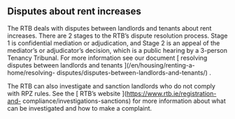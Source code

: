 ##  Disputes about rent increases

The RTB deals with disputes between landlords and tenants about rent
increases. There are 2 stages to the RTB’s dispute resolution process. Stage 1
is confidential mediation or adjudication, and Stage 2 is an appeal of the
mediator’s or adjudicator’s decision, which is a public hearing by a 3-person
Tenancy Tribunal. For more information see our document [ resolving disputes
between landlords and tenants ](/en/housing/renting-a-home/resolving-
disputes/disputes-between-landlords-and-tenants/) .

The RTB can also investigate and sanction landlords who do not comply with RPZ
rules. See the [ RTB’s website ](https://www.rtb.ie/registration-and-
compliance/investigations-sanctions) for more information about what can be
investigated and how to make a complaint.
